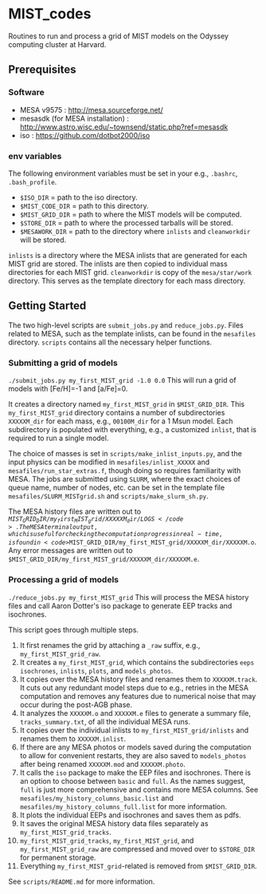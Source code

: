 # MIST_codes
Routines to run and process a grid of MIST models on the Odyssey computing cluster at Harvard.

## Prerequisites
### Software
* MESA v9575 : http://mesa.sourceforge.net/
* mesasdk (for MESA installation) : http://www.astro.wisc.edu/~townsend/static.php?ref=mesasdk
* iso : https://github.com/dotbot2000/iso

### env variables
The following environment variables must be set in your e.g., <code>.bashrc</code>, <code>.bash_profile</code>.

* <code>$ISO_DIR</code> = path to the iso directory.
* <code>$MIST_CODE_DIR</code> = path to this directory.
* <code>$MIST_GRID_DIR</code> = path to where the MIST models will be computed.
* <code>$STORE_DIR</code> = path to where the processed tarballs will be stored.
* <code>$MESAWORK_DIR</code> = path to the directory where <code>inlists</code> and <code>cleanworkdir</code> will be stored.

<code>inlists</code> is a directory where the MESA inlists that are generated for each MIST grid are stored. The inlists are then copied to individual mass directories for each MIST grid.
<code>cleanworkdir</code> is copy of the <code>mesa/star/work</code> directory. This serves as the template directory for each mass directory.
	
## Getting Started
The two high-level scripts are <code>submit_jobs.py</code> and <code>reduce_jobs.py</code>. Files related to MESA, such as the template inlists, can be found in the <code>mesafiles</code> directory. <code>scripts</code> contains all the necessary helper functions.

### Submitting a grid of models
<code>./submit_jobs.py my_first_MIST_grid -1.0 0.0</code>
This will run a grid of models with [Fe/H]=-1 and [a/Fe]=0.

It creates a directory named <code>my_first_MIST_grid</code> in <code>$MIST_GRID_DIR</code>. This <code>my_first_MIST_grid</code> directory contains a number of subdirectories <code>XXXXXM_dir</code> for each mass, e.g., <code>00100M_dir</code> for a 1 Msun model. Each subdirectory is populated with everything, e.g., a customized <code>inlist</code>, that is required to run a single model. 

The choice of masses is set in <code>scripts/make_inlist_inputs.py</code>, and the input physics can be modified in <code>mesafiles/inlist_XXXXX</code> and <code>mesafiles/run_star_extras.f</code>, though doing so requires familiarity with MESA. The jobs are submitted using <code>SLURM</code>, where the exact choices of queue name, number of nodes, etc. can be set in the template file <code>mesafiles/SLURM_MISTgrid.sh</code> and <code>scripts/make_slurm_sh.py</code>.

The MESA history files are written out to <code>$MIST_GRID_DIR/my_first_MIST_grid/XXXXXM_dir/LOGS</code>. The MESA terminal output, which is useful for checking the computation progress in real-time, is found in <code>$MIST_GRID_DIR/my_first_MIST_grid/XXXXXM_dir/XXXXXM.o</code>. Any error messages are written out to <code>$MIST_GRID_DIR/my_first_MIST_grid/XXXXXM_dir/XXXXXM.e</code>.

### Processing a grid of models
<code>./reduce_jobs.py my_first_MIST_grid</code>
This will process the MESA history files and call Aaron Dotter's iso package to generate EEP tracks and isochrones.

This script goes through multiple steps.

1. It first renames the grid by attaching a <code>_raw</code> suffix, e.g., <code> my_first_MIST_grid_raw</code>. 
2. It creates a <code>my_first_MIST_grid</code>, which contains the subdirectories <code>eeps</code> <code>isochrones</code>, <code>inlists</code>, <code>plots</code>, and <code>models_photos</code>.
3. It copies over the MESA history files and renames them to <code>XXXXXM.track</code>. It cuts out any redundant model steps due to e.g., retries in the MESA computation and removes any features due to numerical noise that may occur during the post-AGB phase.
4. It analyzes the <code>XXXXXM.o</code> and <code>XXXXXM.e</code> files to generate a summary file, <code>tracks_summary.txt</code>, of all the individual MESA runs.
5. It copies over the individual inlists to <code>my_first_MIST_grid/inlists</code> and renames them to <code>XXXXXM.inlist</code>.
6. If there are any MESA photos or models saved during the computation to allow for convenient restarts, they are also saved to <code>models_photos</code> after being renamed <code>XXXXXM.mod</code> and <code>XXXXXM.photo</code>.
7. It calls the <code>iso</code> package to make the EEP files and isochrones. There is an option to choose between <code>basic</code> and <code>full</code>. As the names suggest, <code>full</code> is just more comprehensive and contains more MESA columns. See <code>mesafiles/my_history_columns_basic.list</code> and <code>mesafiles/my_history_columns_full.list</code> for more information.
8. It plots the individual EEPs and isochrones and saves them as pdfs.
9. It saves the original MESA history data files separately as <code>my_first_MIST_grid_tracks</code>. 
10. <code>my_first_MIST_grid_tracks</code>, <code>my_first_MIST_grid</code>, and  <code>my_first_MIST_grid_raw</code> are compressed and moved over to <code>$STORE_DIR</code> for permanent storage.
11. Everything <code>my_first_MIST_grid</code>-related is removed from <code>$MIST_GRID_DIR</code>.

See <code>scripts/README.md</code> for more information.
